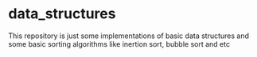 # data_structures
This repository is just some implementations of basic data structures and some basic sorting algorithms like inertion sort, bubble sort and etc
